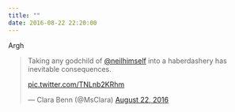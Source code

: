 ```yaml
---
title: ""
date: 2016-08-22 22:20:00
---
```

Argh

> Taking any godchild of <a href="https://twitter.com/neilhimself">@neilhimself</a> into a haberdashery has inevitable consequences.
>
> <a href="https://t.co/TNLnb2KRhm">pic.twitter.com/TNLnb2KRhm</a></p>
> &mdash; Clara Benn (@MsClara) <a href="https://twitter.com/MsClara/status/767680910552600576">August 22, 2016</a>
